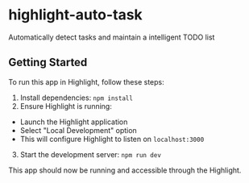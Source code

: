 # highlight-auto-task
Automatically detect tasks and maintain a intelligent TODO list

## Getting Started

To run this app in Highlight, follow these steps:

1. Install dependencies: `npm install`
2. Ensure Highlight is running:
- Launch the Highlight application
- Select "Local Development" option
- This will configure Highlight to listen on `localhost:3000`

3. Start the development server: `npm run dev`

This app should now be running and accessible through the Highlight.
